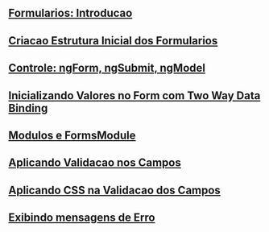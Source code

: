 ## [Formularios: Introducao](01-introducao.md)
## [Criacao Estrutura Inicial dos Formularios](02-criacao-projeto-inicial-com-bootstrap.md)
## [Controle: ngForm, ngSubmit, ngModel](03-controles-ngform-ngsubmit-ngmodel.md)
## [Inicializando Valores no Form com Two Way Data Binding](04-inicializando-valores-com-ngModel.md)
## [Modulos e FormsModule](05-modulos-e-formsModule.md)
## [Aplicando Validacao nos Campos](06-aplicando-validacoes-nos-campos.md)
## [Aplicando CSS na Validacao dos Campos](07-aplicando-CSS-na-validacao-dos-campos.md)
## [Exibindo mensagens de Erro](08-mostrando-mensagens-de-erro.md)
